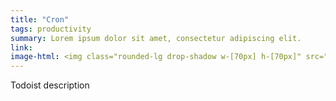 ```yaml
---
title: "Cron"
tags: productivity
summary: Lorem ipsum dolor sit amet, consectetur adipiscing elit.
link: 
image-html: <img class="rounded-lg drop-shadow w-[70px] h-[70px]" src="/assets/img/stack/cron.png" alt="Cron">
---
```


Todoist description